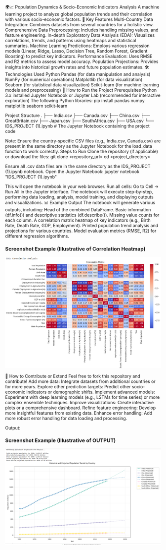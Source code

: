 🌍📈 Population Dynamics & Socio-Economic Indicators Analysis
A machine learning project to analyze global population trends and their correlation with various socio-economic factors.
🌟 Key Features
Multi-Country Data Integration: Combines datasets from several countries for a holistic view.
Comprehensive Data Preprocessing: Includes handling missing values, and feature engineering.
In-depth Exploratory Data Analysis (EDA): Visualizes correlations, trends, and patterns using heatmaps and statistical summaries.
Machine Learning Predictions: Employs various regression models (Linear, Ridge, Lasso, Decision Tree, Random Forest, Gradient Boosting) to predict key indicators.
Performance Evaluation: Uses RMSE and R2 metrics to assess model accuracy.
Population Projections: Provides insights into historical growth rates and future population estimates.
🛠️ Technologies Used
Python
Pandas (for data manipulation and analysis)
NumPy (for numerical operations)
Matplotlib (for data visualization)
Seaborn (for statistical data visualization)
Scikit-learn (for machine learning models and preprocessing)
🚀 How to Run the Project
Prerequisites
Python 3.x installed
Jupyter Notebook or Jupyter Lab (recommended for interactive exploration)
The following Python libraries:
pip install pandas numpy matplotlib seaborn scikit-learn


Project Structure
.
├── India.csv
├── Canada.csv
├── China.csv
├── GreatBritain.csv
├── Japan.csv
├── SouthAfrica.csv
├── USA.csv
└── IDS_PROJECT (1).ipynb  # The Jupyter Notebook containing the project code


Note: Ensure the country-specific CSV files (e.g., India.csv, Canada.csv) are present in the same directory as the Jupyter Notebook for the load_data function to work correctly.
Steps to Run
Clone the repository (if applicable) or download the files:
git clone <repository_url>
cd <project_directory>


Ensure all .csv data files are in the same directory as the IDS_PROJECT (1).ipynb notebook.
Open the Jupyter Notebook:
jupyter notebook "IDS_PROJECT (1).ipynb"

This will open the notebook in your web browser.
Run all cells: Go to Cell -> Run All in the Jupyter interface. The notebook will execute step-by-step, performing data loading, analysis, model training, and displaying outputs and visualizations.
📊 Example Output
The notebook will generate various outputs, including:
Head of the combined DataFrame.
Basic information (df.info()) and descriptive statistics (df.describe()).
Missing value counts for each column.
A correlation matrix heatmap of key indicators (e.g., Birth Rate, Death Rate, GDP, Employment).
Printed population trend analysis and projections for various countries.
Model evaluation metrics (RMSE, R2) for different regression algorithms.
### Screenshot Example (Illustrative of Correlation Heatmap)
![Correalation HeatMap](https://github.com/JOHNWESLEY4063/population_trends/blob/main/Screenshot%202025-06-27%20161633.png?raw=true)

🤝 How to Contribute or Extend
Feel free to fork this repository and contribute!
Add more data: Integrate datasets from additional countries or for more years.
Explore other prediction targets: Predict other socio-economic indicators or demographic shifts.
Implement advanced models: Experiment with deep learning models (e.g., LSTMs for time series) or more complex ensemble techniques.
Improve visualizations: Create interactive plots or a comprehensive dashboard.
Refine feature engineering: Develop more insightful features from existing data.
Enhance error handling: Add more robust error handling for data loading and processing.



Output:

### Screenshot Example (Illustrative of OUTPUT)
![Correlation Heatmap](https://github.com/JOHNWESLEY4063/population_trends/blob/main/Screenshot%202025-05-01%20102832.png?raw=true)
